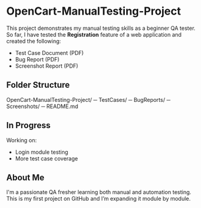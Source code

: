 # OpenCart-ManualTesting-Project

This project demonstrates my manual testing skills as a beginner QA tester. So far, I have tested the **Registration** feature of a web application and created the following:

- Test Case Document (PDF)
- Bug Report (PDF)
- Screenshot Report (PDF)

## Folder Structure
OpenCart-ManualTesting-Project/
─ TestCases/
─ BugReports/
─ Screenshots/
─ README.md

## In Progress
Working on:
- Login module testing
- More test case coverage

## About Me
I'm a passionate QA fresher learning both manual and automation testing. This is my first project on GitHub and I’m expanding it module by module.




